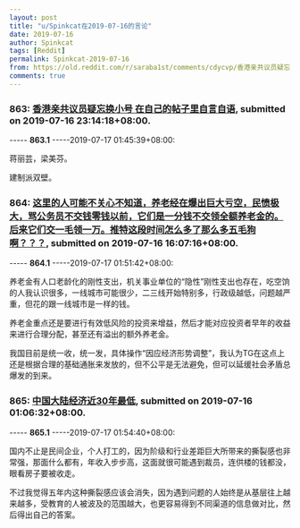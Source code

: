 ```yaml
---
layout: post
title: "u/Spinkcat在2019-07-16的言论"
date: 2019-07-16
author: Spinkcat
tags: [Reddit]
permalink: Spinkcat-2019-07-16
from: https://old.reddit.com/r/saraba1st/comments/cdycvp/香港亲共议员疑忘换小号_在自己的帖子里自言自语/
comments: true
---
```


### 863: [香港亲共议员疑忘换小号 在自己的帖子里自言自语](https://old.reddit.com/r/saraba1st/comments/cdycvp/香港亲共议员疑忘换小号_在自己的帖子里自言自语/), submitted on 2019-07-16 23:14:18+08:00.

----- __863.1__ -----2019-07-17 01:45:39+08:00:

蒋丽芸，梁美芬。

建制派双壁。

### 864: [这里的人可能不关心不知道，养老经在爆出巨大亏空，民愤极大，骂公务员不交钱零钱以前，它们是一分钱不交领全额养老金的。后来它们交一毛领一万。推特这段时间怎么多了那么多五毛狗啊？？？](https://old.reddit.com/r/saraba1st/comments/cdu5en/这里的人可能不关心不知道养老经在爆出巨大亏空民愤极大骂公务员不交钱零钱以前它们是一分钱不交领全额养老/), submitted on 2019-07-16 16:07:16+08:00.

----- __864.1__ -----2019-07-17 01:51:42+08:00:

养老金有人口老龄化的刚性支出，机关事业单位的“隐性”刚性支出也存在，吃空饷的人我认识很多，一线城市可能很少，二三线开始特别多，行政级越低，问题越严重，但花的跟一线城市是一样的钱。

养老金重点还是要进行有效低风险的投资来增益，然后才能对应投资者早年的收益来进行合理分配，甚至还有溢出的额外养老金。

我国目前是统一收，统一发，具体操作“因应经济形势调整”，我认为TG在这点上还是根据合理的基础通胀来发放的，但不公平是无法避免，但可以延缓社会矛盾总爆发的到来。

### 865: [中国大陆经济近30年最低](https://old.reddit.com/r/saraba1st/comments/cdk5c4/中国大陆经济近30年最低/), submitted on 2019-07-16 01:06:32+08:00.

----- __865.1__ -----2019-07-17 01:54:40+08:00:

国内不止是民间企业，个人打工的，因为阶级和行业差距巨大所带来的撕裂感也非常强，那面什么都有，年收入步步高，这面就很可能遇到裁员，连供楼的钱都没，眼看房子要被收走。

不过我觉得五年内这种撕裂感应该会消失，因为遇到问题的人始终是从基层往上越来越多，受教育的人被波及的范围越大，也更容易得到不同渠道的信息做对比，然后得出自己的答案。

